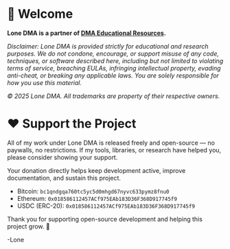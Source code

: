 # 👋 Welcome

**Lone DMA is a partner of [DMA Educational Resources](https://github.com/dma-educational-resources).**

*Disclaimer: Lone DMA is provided strictly for educational and research purposes. We do not condone, encourage, or support misuse of any code, techniques, or software described here, including but not limited to violating terms of service, breaching EULAs, infringing intellectual property, evading anti-cheat, or breaking any applicable laws. You are solely responsible for how you use this material.*

*© 2025 Lone DMA. All trademarks are property of their respective owners.*

# ❤️ Support the Project

All of my work under Lone DMA is released freely and open-source — no paywalls, no restrictions.
If my tools, libraries, or research have helped you, please consider showing your support.

Your donation directly helps keep development active, improve documentation, and sustain this project.

* Bitcoin: `bc1qndgqa760tc5yc5d0mhgd67nyvc633pymz8fnu0`
* Ethereum: `0x018586112457ACf975EAb183D36F368D917745f9`
* USDC (ERC-20): `0x018586112457ACf975EAb183D36F368D917745f9`

Thank you for supporting open-source development and helping this project grow. 🙏

-Lone